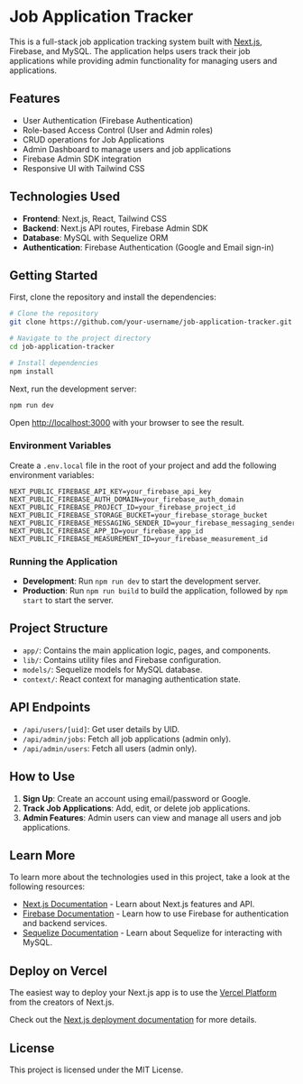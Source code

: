# Job Application Tracker

This is a full-stack job application tracking system built with [Next.js](https://nextjs.org), Firebase, and MySQL. The application helps users track their job applications while providing admin functionality for managing users and applications.

## Features

- User Authentication (Firebase Authentication)
- Role-based Access Control (User and Admin roles)
- CRUD operations for Job Applications
- Admin Dashboard to manage users and job applications
- Firebase Admin SDK integration
- Responsive UI with Tailwind CSS

## Technologies Used

- **Frontend**: Next.js, React, Tailwind CSS
- **Backend**: Next.js API routes, Firebase Admin SDK
- **Database**: MySQL with Sequelize ORM
- **Authentication**: Firebase Authentication (Google and Email sign-in)

## Getting Started

First, clone the repository and install the dependencies:

```bash
# Clone the repository
git clone https://github.com/your-username/job-application-tracker.git

# Navigate to the project directory
cd job-application-tracker

# Install dependencies
npm install
```

Next, run the development server:

```bash
npm run dev
```

Open [http://localhost:3000](http://localhost:3000) with your browser to see the result.

### Environment Variables

Create a `.env.local` file in the root of your project and add the following environment variables:

```env
NEXT_PUBLIC_FIREBASE_API_KEY=your_firebase_api_key
NEXT_PUBLIC_FIREBASE_AUTH_DOMAIN=your_firebase_auth_domain
NEXT_PUBLIC_FIREBASE_PROJECT_ID=your_firebase_project_id
NEXT_PUBLIC_FIREBASE_STORAGE_BUCKET=your_firebase_storage_bucket
NEXT_PUBLIC_FIREBASE_MESSAGING_SENDER_ID=your_firebase_messaging_sender_id
NEXT_PUBLIC_FIREBASE_APP_ID=your_firebase_app_id
NEXT_PUBLIC_FIREBASE_MEASUREMENT_ID=your_firebase_measurement_id
```

### Running the Application

- **Development**: Run `npm run dev` to start the development server.
- **Production**: Run `npm run build` to build the application, followed by `npm start` to start the server.

## Project Structure

- `app/`: Contains the main application logic, pages, and components.
- `lib/`: Contains utility files and Firebase configuration.
- `models/`: Sequelize models for MySQL database.
- `context/`: React context for managing authentication state.

## API Endpoints

- `/api/users/[uid]`: Get user details by UID.
- `/api/admin/jobs`: Fetch all job applications (admin only).
- `/api/admin/users`: Fetch all users (admin only).

## How to Use

1. **Sign Up**: Create an account using email/password or Google.
2. **Track Job Applications**: Add, edit, or delete job applications.
3. **Admin Features**: Admin users can view and manage all users and job applications.

## Learn More

To learn more about the technologies used in this project, take a look at the following resources:

- [Next.js Documentation](https://nextjs.org/docs) - Learn about Next.js features and API.
- [Firebase Documentation](https://firebase.google.com/docs) - Learn how to use Firebase for authentication and backend services.
- [Sequelize Documentation](https://sequelize.org/docs/v6/) - Learn about Sequelize for interacting with MySQL.

## Deploy on Vercel

The easiest way to deploy your Next.js app is to use the [Vercel Platform](https://vercel.com/new?utm_medium=default-template&filter=next.js&utm_source=create-next-app&utm_campaign=create-next-app-readme) from the creators of Next.js.

Check out the [Next.js deployment documentation](https://nextjs.org/docs/app/building-your-application/deploying) for more details.

## License

This project is licensed under the MIT License.
